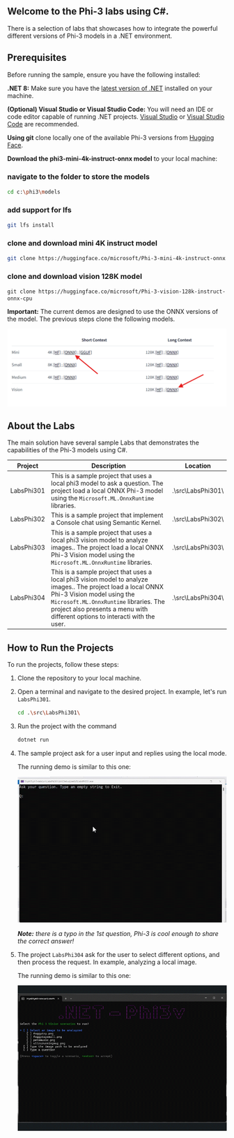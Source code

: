 ## Welcome to the Phi-3 labs using C#. 

There is a selection of labs that showcases how to integrate the powerful different versions of Phi-3 models in a .NET environment.

## Prerequisites
Before running the sample, ensure you have the following installed:

**.NET 8:** Make sure you have the [latest version of .NET](https://dotnet.microsoft.com/download/dotnet/8.0) installed on your machine.

**(Optional) Visual Studio or Visual Studio Code:** You will need an IDE or code editor capable of running .NET projects. [Visual Studio](https://visualstudio.microsoft.com/) or [Visual Studio Code](https://code.visualstudio.com/) are recommended.

**Using git** clone locally one of the available Phi-3 versions from [Hugging Face](https://huggingface.co).

**Download the phi3-mini-4k-instruct-onnx model** to your local machine:

### navigate to the folder to store the models
```bash
cd c:\phi3\models
```
### add support for lfs
```bash
git lfs install 
```
### clone and download mini 4K instruct model
```bash
git clone https://huggingface.co/microsoft/Phi-3-mini-4k-instruct-onnx
```

### clone and download vision 128K model
```
git clone https://huggingface.co/microsoft/Phi-3-vision-128k-instruct-onnx-cpu
```
**Important:** The current demos are designed to use the ONNX versions of the model. The previous steps clone the following models. 

![OnnxDownload](../../../imgs/07/00/DownloadOnnx.png)

## About the Labs

The main solution have several sample Labs that demonstrates the capabilities of the Phi-3 models using C#.

| Project | Description | Location |
| ------------ | ----------- | -------- |
| LabsPhi301    | This is a sample project that uses a local phi3 model to ask a question. The project load a local ONNX Phi-3 model using the `Microsoft.ML.OnnxRuntime` libraries. | .\src\LabsPhi301\ |
| LabsPhi302    | This is a sample project that implement a Console chat using Semantic Kernel. | .\src\LabsPhi302\ |
| LabsPhi303 | This is a sample project that uses a local phi3 vision model to analyze images.. The project load a local ONNX Phi-3 Vision model using the `Microsoft.ML.OnnxRuntime` libraries. | .\src\LabsPhi303\ |
| LabsPhi304 | This is a sample project that uses a local phi3 vision model to analyze images.. The project load a local ONNX Phi-3 Vision model using the `Microsoft.ML.OnnxRuntime` libraries. The project also presents a menu with different options to interacti with the user. | .\src\LabsPhi304\ |


## How to Run the Projects

To run the projects, follow these steps:
1. Clone the repository to your local machine.

1. Open a terminal and navigate to the desired project. In example, let's run `LabsPhi301`.
    ```bash
    cd .\src\LabsPhi301\
    ```

1. Run the project with the command
    ```bash
    dotnet run
    ```

1.  The sample project ask for a user input and replies using the local mode. 

    The running demo is similar to this one:

    ![Chat running demo](../../../imgs/07/00/SampleConsole.gif)

    ***Note:** there is a typo in the 1st question, Phi-3 is cool enough to share the correct answer!*

1.  The project `LabsPhi304` ask for the user to select different options, and then process the request. In example, analyzing a local image.

    The running demo is similar to this one:

    ![Image Analysis running demo](../../../imgs/07/00/SampleVisionConsole.gif)
    
